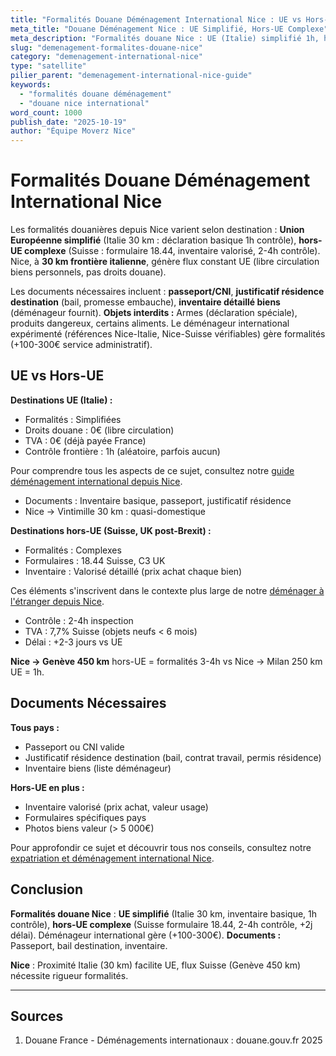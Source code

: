 ```yaml
---
title: "Formalités Douane Déménagement International Nice : UE vs Hors-UE 2025"
meta_title: "Douane Déménagement Nice : UE Simplifié, Hors-UE Complexe"
meta_description: "Formalités douane Nice : UE (Italie) simplifié 1h, hors-UE (Suisse) complexe formulaires 2-4h. Inventaire, justificatifs. Guide."
slug: "demenagement-formalites-douane-nice"
category: "demenagement-international-nice"
type: "satellite"
pilier_parent: "demenagement-international-nice-guide"
keywords:
  - "formalités douane déménagement"
  - "douane nice international"
word_count: 1000
publish_date: "2025-10-19"
author: "Équipe Moverz Nice"
---
```


# Formalités Douane Déménagement International Nice

Les formalités douanières depuis Nice varient selon destination : **Union Européenne simplifié** (Italie 30 km : déclaration basique 1h contrôle), **hors-UE complexe** (Suisse : formulaire 18.44, inventaire valorisé, 2-4h contrôle). Nice, à **30 km frontière italienne**, génère flux constant UE (libre circulation biens personnels, pas droits douane).

Les documents nécessaires incluent : **passeport/CNI**, **justificatif résidence destination** (bail, promesse embauche), **inventaire détaillé biens** (déménageur fournit). **Objets interdits :** Armes (déclaration spéciale), produits dangereux, certains aliments. Le déménageur international expérimenté (références Nice-Italie, Nice-Suisse vérifiables) gère formalités (+100-300€ service administratif).

## UE vs Hors-UE

**Destinations UE (Italie) :**
- Formalités : Simplifiées
- Droits douane : 0€ (libre circulation)
- TVA : 0€ (déjà payée France)
- Contrôle frontière : 1h (aléatoire, parfois aucun)

Pour comprendre tous les aspects de ce sujet, consultez notre [guide déménagement international depuis Nice](/blog/demenagement-international/demenagement-international-nice-guide).

- Documents : Inventaire basique, passeport, justificatif résidence
- Nice → Vintimille 30 km : quasi-domestique

**Destinations hors-UE (Suisse, UK post-Brexit) :**
- Formalités : Complexes
- Formulaires : 18.44 Suisse, C3 UK
- Inventaire : Valorisé détaillé (prix achat chaque bien)

Ces éléments s'inscrivent dans le contexte plus large de notre [déménager à l'étranger depuis Nice](/blog/demenagement-international/demenagement-international-nice-guide).

- Contrôle : 2-4h inspection
- TVA : 7,7% Suisse (objets neufs < 6 mois)
- Délai : +2-3 jours vs UE

**Nice → Genève 450 km** hors-UE = formalités 3-4h vs Nice → Milan 250 km UE = 1h.

## Documents Nécessaires

**Tous pays :**
- Passeport ou CNI valide
- Justificatif résidence destination (bail, contrat travail, permis résidence)
- Inventaire biens (liste déménageur)

**Hors-UE en plus :**
- Inventaire valorisé (prix achat, valeur usage)
- Formulaires spécifiques pays
- Photos biens valeur (> 5 000€)


Pour approfondir ce sujet et découvrir tous nos conseils, consultez notre [expatriation et déménagement international Nice](/blog/demenagement-international/demenagement-international-nice-guide).

## Conclusion

**Formalités douane Nice** : **UE simplifié** (Italie 30 km, inventaire basique, 1h contrôle), **hors-UE complexe** (Suisse formulaire 18.44, 2-4h contrôle, +2j délai). Déménageur international gère (+100-300€). **Documents :** Passeport, bail destination, inventaire.

**Nice** : Proximité Italie (30 km) facilite UE, flux Suisse (Genève 450 km) nécessite rigueur formalités.

---

## Sources

1. Douane France - Déménagements internationaux : douane.gouv.fr 2025


